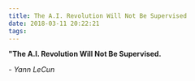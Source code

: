 ```yaml
---
title: The A.I. Revolution Will Not Be Supervised
date: 2018-03-11 20:22:21
tags:
---
```


**"The A.I. Revolution Will Not Be Supervised.**

_- Yann LeCun_
